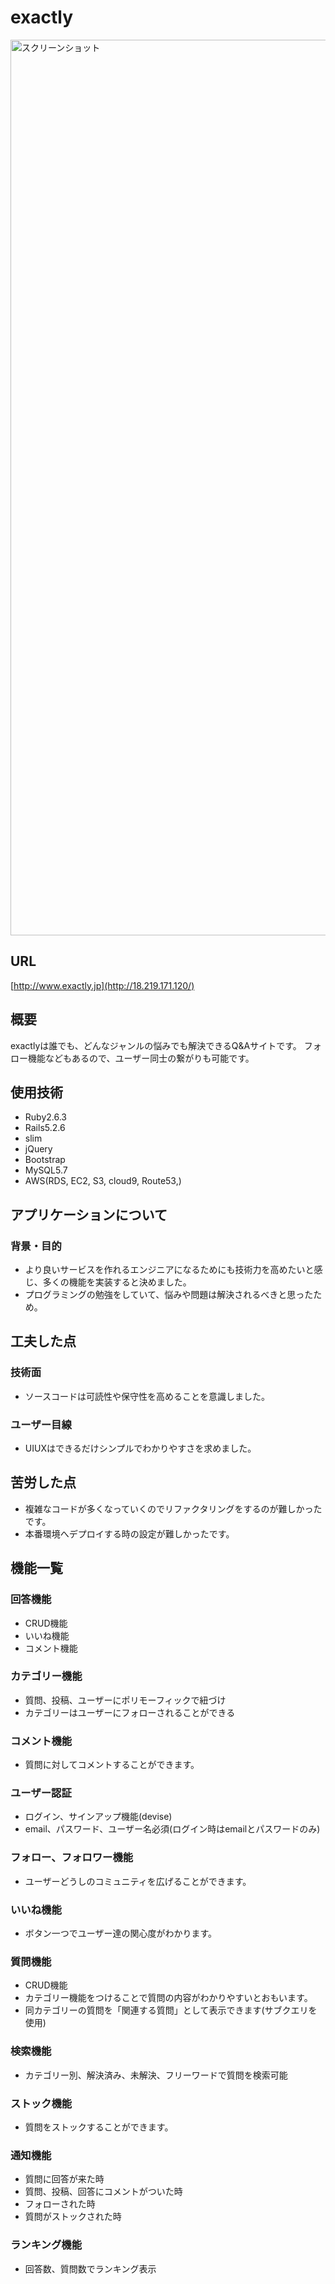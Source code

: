 # exactly
<img width="1433" alt="スクリーンショット" src="https://user-images.githubusercontent.com/87183507/138557348-18a401f4-6419-4f08-bd46-dd81733d620a.jpg">

## URL
<!-- ドメイン取得中 -->
[http://www.exactly.jp](http://18.219.171.120/)

## 概要
exactlyは誰でも、どんなジャンルの悩みでも解決できるQ&Aサイトです。
フォロー機能などもあるので、ユーザー同士の繋がりも可能です。

## 使用技術

- Ruby2.6.3
- Rails5.2.6
- slim
- jQuery
- Bootstrap
- MySQL5.7
- AWS(RDS, EC2, S3, cloud9, Route53,)

## アプリケーションについて
### 背景・目的
- より良いサービスを作れるエンジニアになるためにも技術力を高めたいと感じ、多くの機能を実装すると決めました。
- プログラミングの勉強をしていて、悩みや問題は解決されるべきと思ったため。

## 工夫した点
### 技術面
- ソースコードは可読性や保守性を高めることを意識しました。
### ユーザー目線
- UIUXはできるだけシンプルでわかりやすさを求めました。

## 苦労した点
- 複雑なコードが多くなっていくのでリファクタリングをするのが難しかったです。
- 本番環境へデプロイする時の設定が難しかったです。

## 機能一覧
### 回答機能
- CRUD機能
- いいね機能
- コメント機能

### カテゴリー機能
- 質問、投稿、ユーザーにポリモーフィックで紐づけ
- カテゴリーはユーザーにフォローされることができる

### コメント機能
- 質問に対してコメントすることができます。

### ユーザー認証
- ログイン、サインアップ機能(devise)
- email、パスワード、ユーザー名必須(ログイン時はemailとパスワードのみ)

### フォロー、フォロワー機能
- ユーザーどうしのコミュニティを広げることができます。

### いいね機能
- ボタン一つでユーザー達の関心度がわかります。

### 質問機能
- CRUD機能
- カテゴリー機能をつけることで質問の内容がわかりやすいとおもいます。
- 同カテゴリーの質問を「関連する質問」として表示できます(サブクエリを使用)

### 検索機能
- カテゴリー別、解決済み、未解決、フリーワードで質問を検索可能

### ストック機能
- 質問をストックすることができます。

### 通知機能
- 質問に回答が来た時
- 質問、投稿、回答にコメントがついた時
- フォローされた時
- 質問がストックされた時

### ランキング機能
- 回答数、質問数でランキング表示


